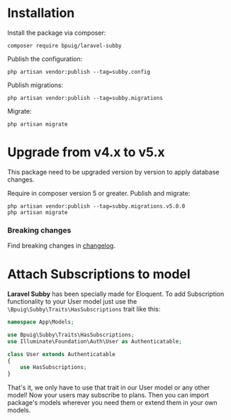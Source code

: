 # Installation

Install the package via composer:

```shell
composer require bpuig/laravel-subby
```

Publish the configuration:

```shell
php artisan vendor:publish --tag=subby.config
```

Publish migrations:

```shell
php artisan vendor:publish --tag=subby.migrations
```

Migrate:

```shell
php artisan migrate
```

# Upgrade from v4.x to v5.x

This package need to be upgraded version by version to apply database changes.

Require in composer version 5 or greater. Publish and migrate:

```shell
php artisan vendor:publish --tag=subby.migrations.v5.0.0
php artisan migrate
```

### Breaking changes

Find breaking changes in [changelog](../CHANGELOG.md).

# Attach Subscriptions to model

**Laravel Subby** has been specially made for Eloquent. To add Subscription functionality to your User model just use
the `\Bpuig\Subby\Traits\HasSubscriptions` trait like this:

```php
namespace App\Models;

use Bpuig\Subby\Traits\HasSubscriptions;
use Illuminate\Foundation\Auth\User as Authenticatable;

class User extends Authenticatable
{
    use HasSubscriptions;
}
```

That's it, we only have to use that trait in our User model or any other model! Now your users may subscribe to plans.
Then you can import package's models wherever you need them or extend them in your own models.
